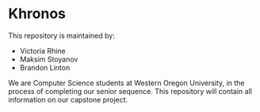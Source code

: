 # Khronos

This repository is maintained by:

* Victoria Rhine
* Maksim Stoyanov 
* Brandon Linton

We are Computer Science students at Western Oregon University, in the process of completing our senior sequence. This repository will contain all information on our capstone project.